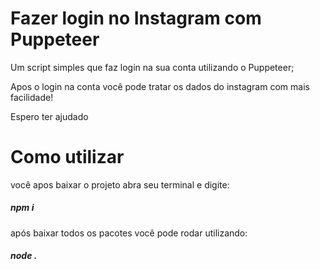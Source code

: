 # Fazer login no Instagram com Puppeteer 
Um script simples que faz login na sua conta utilizando o Puppeteer;

Apos o login na conta você pode tratar os dados do instagram com mais facilidade!

Espero ter ajudado

# Como utilizar
você apos baixar o projeto abra seu terminal e digite: 
<h5>npm i</h5>
após baixar todos os pacotes você pode rodar utilizando:
<h5> node .</h5>
